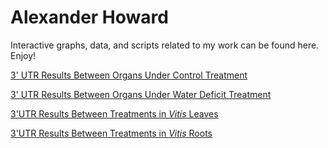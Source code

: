# Alexander Howard
Interactive graphs, data, and scripts related to my work can be found here. Enjoy!

[3' UTR Results Between Organs Under Control Treatment](https://alexanderjhoward.github.io/Leaf_Treatment_Comp_3UTR_Results.html)

[3' UTR Results Between Organs Under Water Deficit Treatment](https://alexanderjhoward.github.io/Root_Treatment_Comp_3UTR_Results.html)

[3'UTR Results Between Treatments in *Vitis* Leaves](https://alexanderjhoward.github.io/Control_Organ_Comparison_3UTR_Results.html)

[3'UTR Results Between Treatments in *Vitis* Roots](https://alexanderjhoward.github.io/WD_Organ_Comp_3UTR_Results.html)
